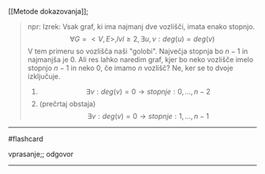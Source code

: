 [[Metode dokazovanja]];

> npr: Izrek: Vsak graf, ki ima najmanj dve vozlišči, imata enako stopnjo. $$\forall G = <V, E>, lvl\geq 2, \exists u,v : deg(u) = deg(v)$$
> V tem primeru so vozlišča naši "golobi". Največja stopnja bo $n - 1$ in najmanjša je $0$. Ali res lahko naredim graf, kjer bo neko vozlišče imelo stopnjo $n-1$ in neko $0$, če imamo $n$ vozlišč? Ne, ker se to dvoje izključuje.
> 1. $$\exists v: deg(v)=0 \rightarrow stopnje: 0, ..., n-2$$
> 2. (prečrtaj obstaja) $$\exists v : deg(v) = 0 \rightarrow stopnje: 1, ..., n - 1$$

---

#flashcard 

vprasanje;; odgovor

---
